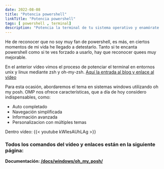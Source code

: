 ```yaml
---
date: 2022-08-08
title: "Potencia powershell"
linkTitle: "Potencia powershell"
tags: [ powershell , terminal]
description: "Potencia la terminal de tu sistema operativo y enamórate de ella."
---
```


He de reconocer que no soy
muy fan de powershell, es más,
en ciertos momentos de mi vida
he llegado a detestarlo.
Tanto si te encanta powershell
como si te ves forzado a usarlo, hay que reconocer quees muy mejorable.

En el anterior vídeo vimos el proceso de potenciar el terminal en entornos unix y linux mediante
zsh y oh-my-zsh. [Aquí la entrada al blog y enlace al vídeo](/blog/potencia_tu_terminal/)

Para esta ocasión, abordaremos
el tema en sistemas windows
utilizando oh my posh.
OMP nos ofrece características,
que a día de hoy considero
indispensables, como:
* Auto completado
* Navegación simplificada
* Información avanzada
* Personalizacion con múltiples temas

Dentro vídeo:
{{< youtube kWIesAUhLAg >}} 



### Todos los comandos del vídeo y enlaces están en la siguiente página:
**Documentación: [/docs/windows/oh_my_posh/](/docs/windows/oh_my_posh/)**

